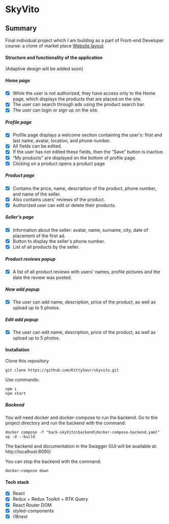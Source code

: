 # SkyVito

## Summary

Final individual project which I am building as a part of Front-end Developer course: a clone of market place
[Website layout](https://www.figma.com/file/ISqzPS7Sym7V004jFo5buE/%D0%A1%D0%B0%D0%B9%D1%82-%D0%B0%D0%BD%D0%B0%D0%BB%D0%BE%D0%B3-%D0%90%D0%B2%D0%B8%D1%82%D0%BE?node-id=0%3A1&t=B747AbfblY9uBKHb-0)

#### Structure and functionality of the application

(Adaptive design will be added soon)

##### Home page

- [x] While the user is not authorized, they have access only to the Home page, which displays the products that are placed on the site.
- [x] The user can search through ads using the product search bar.
- [x] The user can login or sign up on the site.

##### Profile page

- [x] Profile page displays a welcome section containing the user's: first and last name, avatar, location, and phone number.
- [x] All fields can be edited.
- [x] If the user has not edited these fields, then the “Save” button is inactive.
- [x] “My products” are displayed on the bottom of profile page.
- [x] Clicking on a product opens a product page

##### Product page

- [x] Contains the price, name, description of the product, phone number, and name of the seller.
- [x] Also contains users' reviews of the product.
- [x] Authorized user can edit or delete their products.

##### Seller's page

- [x] Information about the seller: avatar, name, surname, city, date of placement of the first ad.
- [x] Button to display the seller's phone number.
- [x] List of all products by the seller.

##### Product reviews popup

- [x] A list of all product reviews with users' names, profile pictures and the date the review was posted.

##### New add popup

- [x] The user can add name, description, price of the product, as well as upload up to 5 photos.

##### Edit add popup

- [x] The user can edit name, description, price of the product, as well as upload up to 5 photos.

#### Installation

Clone this repository

```
git clone https://github.com/KittySaur/skyvito.git
```

Use commands:

```
npm i
npm start
```

##### Backend

You will need docker and docker-compose to run the backend. Go to the project directory and run the backend with the command:

```
docker compose -f "back-skyVito\backend\docker-compose-backend.yaml" up -d --build
```

The backend and documentation in the Swagger GUI will be available at: http://localhost:8090/

You can stop the backend with the command:

```
docker-compose down
```

#### Tech stack

- [x] React
- [x] Redux + Redux Toolkit + RTK Query
- [x] React Router DOM
- [x] styled-components
- [x] i18next 
